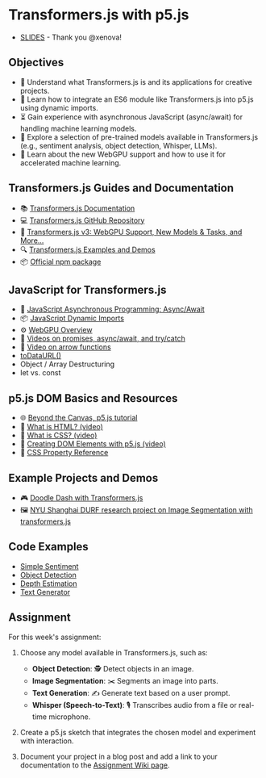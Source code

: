# Transformers.js with p5.js

- [SLIDES](https://docs.google.com/presentation/d/1FTKmN9ZWyrBjQyp6-osPyvLzKiXqjqCSZvb0-FIqme0/edit?usp=sharing) - Thank you @xenova!

## Objectives

- 🎯 Understand what Transformers.js is and its applications for creative projects.
- 🔌 Learn how to integrate an ES6 module like Transformers.js into p5.js using dynamic imports.
- ⏳ Gain experience with asynchronous JavaScript (async/await) for handling machine learning models.
- 🤖 Explore a selection of pre-trained models available in Transformers.js (e.g., sentiment analysis, object detection, Whisper, LLMs).
- 🚀 Learn about the new WebGPU support and how to use it for accelerated machine learning.

## Transformers.js Guides and Documentation

- 📚 [Transformers.js Documentation](https://huggingface.co/docs/transformers.js/)
- 💻 [Transformers.js GitHub Repository](https://github.com/huggingface/transformers.js)
- 📰 [Transformers.js v3: WebGPU Support, New Models & Tasks, and More…](https://huggingface.co/blog/transformersjs-v3)
- 🔍 [Transformers.js Examples and Demos](https://github.com/huggingface/transformers.js-examples)
- 📦 [Official npm package](https://www.npmjs.com/package/@huggingface/transformers)

## JavaScript for Transformers.js

- 🔄 [JavaScript Asynchronous Programming: Async/Await](https://developer.mozilla.org/en-US/docs/Learn/JavaScript/Asynchronous/Async_await)
- 📦 [JavaScript Dynamic Imports](https://developer.mozilla.org/en-US/docs/Web/JavaScript/Reference/Statements/import)
- ⚙️ [WebGPU Overview](https://developer.mozilla.org/en-US/docs/Web/API/WebGPU_API)
- 🚂 [Videos on promises, async/await, and try/catch](https://www.youtube.com/playlist?list=PLRqwX-V7Uu6bKLPQvPRNNE65kBL62mVfx)
- 🚂 [Video on arrow functions](https://youtu.be/mrYMzpbFz18)
- [toDataURL()](https://developer.mozilla.org/en-US/docs/Web/API/HTMLCanvasElement/toDataURL)
- Object / Array Destructuring
- let vs. const

## p5.js DOM Basics and Resources

- 🌐 [Beyond the Canvas, p5.js tutorial](https://github.com/processing/p5.js/wiki/Beyond-the-canvas)
- 🚂 [What is HTML? (video)](https://youtu.be/URSH0QpxKo8?list=PLRqwX-V7Uu6bI1SlcCRfLH79HZrFAtBvX)
- 🚂 [What is CSS? (video)](https://youtu.be/zGL8q8iQSQw?list=PLRqwX-V7Uu6bI1SlcCRfLH79HZrFAtBvX)
- 🚂 [Creating DOM Elements with p5.js (video)](https://youtu.be/lAtoaRz78I4?list=PLRqwX-V7Uu6Zy51Q-x9tMWIv9cueOFTFA)
- 🎨 [CSS Property Reference](http://www.blooberry.com/indexdot/css/propindex/all.htm)

## Example Projects and Demos

- 🎮 [Doodle Dash with Transformers.js](https://huggingface.co/blog/ml-web-games)
- 🖼️ [NYU Shanghai DURF research project on Image Segmentation with transformers.js](https://github.com/ml5js/ml5-extra-imagesegmentation)

## Code Examples

- [Simple Sentiment](https://editor.p5js.org/ima_ml/sketches/z9bNnHDh7)
- [Object Detection](https://editor.p5js.org/ima_ml/sketches/zkf-rw0OE)
- [Depth Estimation](https://editor.p5js.org/ima_ml/sketches/LtppKXu-W)
- [Text Generator](https://editor.p5js.org/ima_ml/sketches/ISIVwlcK9)

## Assignment

For this week's assignment:

1. Choose any model available in Transformers.js, such as:

   - **Object Detection**: 🕵️ Detect objects in an image.
   - **Image Segmentation**: ✂️ Segments an image into parts.
   - **Text Generation**: ✍️ Generate text based on a user prompt.
   - **Whisper (Speech-to-Text)**: 🎙️ Transcribes audio from a file or real-time microphone.

2. Create a p5.js sketch that integrates the chosen model and experiment with interaction.

3. Document your project in a blog post and add a link to your documentation to the [Assignment Wiki page](https://github.com/ml5js/Intro-ML-Arts-IMA-F24/wiki/Assignment-5).
